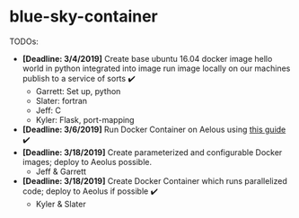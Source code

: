 # blue-sky-container
TODOs:
- **\[Deadline: 3/4/2019]** Create base ubuntu 16.04 docker image hello world in python integrated into image run image locally on our machines publish to a service of sorts :heavy_check_mark:
  - Garrett: Set up, python
  - Slater: fortran
  - Jeff: C
  - Kyler: Flask, port-mapping
- **\[Deadline: 3/6/2019]** Run Docker Container on Aelous using [this guide](https://www.aeolus.wsu.edu/docs_running_applications.html#singularity-docker]) :heavy_check_mark:
- **\[Deadline: 3/18/2019]** Create parameterized and configurable Docker images; deploy to Aeolus possible.
  - Jeff \& Garrett
- **\[Deadline: 3/18/2019]** Create Docker Container which runs parallelized code; deploy to Aeolus if possible :heavy_check_mark:
  - Kyler \& Slater
